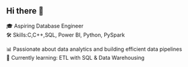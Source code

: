 ## Hi there 👋

🎓 Aspiring Database Engineer  
🛠️ Skills:C,C++,SQL, Power BI, Python, PySpark

📊 Passionate about data analytics and building efficient data pipelines  
🌱 Currently learning: ETL with SQL & Data Warehousing  


<!--
**binisha8/binisha8** is a ✨ _special_ ✨ repository because its `README.md` (this file) appears on your GitHub profile.

Here are some ideas to get you started:

- 🔭 I’m currently working on ...
- 🌱 I’m currently learning ...
- 👯 I’m looking to collaborate on ...
- 🤔 I’m looking for help with ...
- 💬 Ask me about ...
- 📫 How to reach me: ...
- 😄 Pronouns: ...
- ⚡ Fun fact: ...
-->
